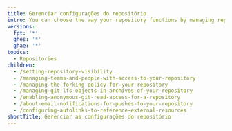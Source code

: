```yaml
---
title: Gerenciar configurações do repositório
intro: You can choose the way your repository functions by managing repository settings.
versions:
  fpt: '*'
  ghes: '*'
  ghae: '*'
topics:
  - Repositories
children:
  - /setting-repository-visibility
  - /managing-teams-and-people-with-access-to-your-repository
  - /managing-the-forking-policy-for-your-repository
  - /managing-git-lfs-objects-in-archives-of-your-repository
  - /enabling-anonymous-git-read-access-for-a-repository
  - /about-email-notifications-for-pushes-to-your-repository
  - /configuring-autolinks-to-reference-external-resources
shortTitle: Gerenciar as configurações do repositório
---
```


